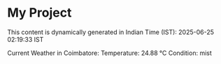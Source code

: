 # My Project

This content is dynamically generated in Indian Time (IST): 2025-06-25 02:19:33 IST


Current Weather in Coimbatore:
Temperature: 24.88 °C
Condition: mist
